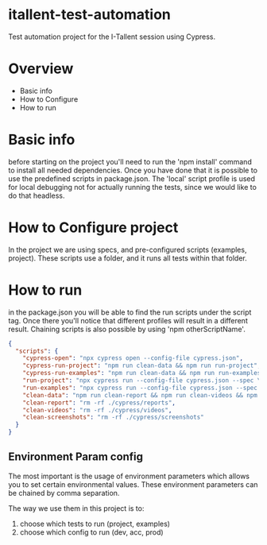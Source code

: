 # itallent-test-automation
Test automation project for the I-Tallent session using Cypress.

# Overview
- Basic info
- How to Configure
- How to run

# Basic info
before starting on the project you'll need to run the 'npm install' command to install all needed dependencies. Once you have
done that it is possible to use the predefined scripts in package.json. The 'local' script profile is used for local debugging 
not for actually running the tests, since we would like to do that headless. 

# How to Configure project
In the project we are using specs, and pre-configured scripts (examples, project). These scripts use a folder, and it 
runs all tests within that folder.

# How to run
in the package.json you will be able to find the run scripts under the script tag. Once there you'll notice that different 
profiles will result in a different result. Chaining scripts is also possible by using 'npm otherScriptName'.

```json
{
  "scripts": {
    "cypress-open": "npx cypress open --config-file cypress.json",
    "cypress-run-project": "npm run clean-data && npm run run-project",
    "cypress-run-examples": "npm run clean-data && npm run run-examples",
    "run-project": "npx cypress run --config-file cypress.json --spec \"cypress/integration/project/*.js\"",
    "run-examples": "npx cypress run --config-file cypress.json --spec \"cypress/integration/examples/*.js\"",
    "clean-data": "npm run clean-report && npm run clean-videos && npm run clean-screenshots",
    "clean-report": "rm -rf ./cypress/reports",
    "clean-videos": "rm -rf ./cypress/videos",
    "clean-screenshots": "rm -rf ./cypress/screenshots"
  }
}
```

## Environment Param config
The most important is the usage of environment parameters which allows you to set certain environmental values. These environment
parameters can be chained by comma separation. 

The way we  use them in this project is to:
1. choose which tests to run (project, examples)
2. choose which config to run (dev, acc, prod)
